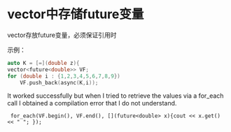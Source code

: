 # vector中存储future变量

vector存放future变量，必须保证引用时

示例：

```cpp
auto K = [=](double z){
vector<future<double>> VF;
for (double i : {1,2,3,4,5,6,7,8,9})
    VF.push_back(async(K,i));
```

It worked successfully but when I tried to retrieve the values via a for\_each call I obtained a compilation error that I do not understand.

```text
 for_each(VF.begin(), VF.end(), [](future<double> x){cout << x.get() << " "; });
```

